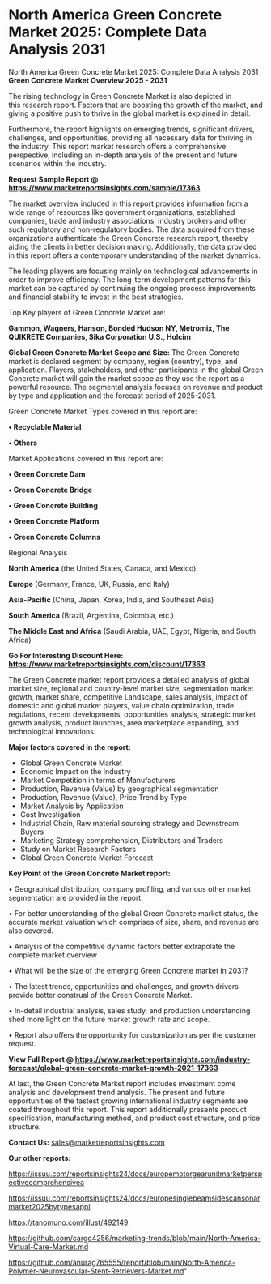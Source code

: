 # North America Green Concrete Market 2025: Complete Data Analysis 2031
North America Green Concrete Market 2025: Complete Data Analysis 2031
<Strong> Green Concrete Market Overview 2025 - 2031</strong>

The rising technology in Green Concrete Market is also depicted in this research report. Factors that are boosting the growth of the market, and giving a positive push to thrive in the global market is explained in detail.

Furthermore, the report highlights on emerging trends, significant drivers, challenges, and opportunities, providing all necessary data for thriving in the industry. This report market research offers a comprehensive perspective, including an in-depth analysis of the present and future scenarios within the industry.

<strong>Request Sample Report @ <a href=https://www.marketreportsinsights.com/sample/17363>https://www.marketreportsinsights.com/sample/17363</a></strong>

The market overview included in this report provides information from a wide range of resources like government organizations, established companies, trade and industry associations, industry brokers and other such regulatory and non-regulatory bodies. The data acquired from these organizations authenticate the Green Concrete research report, thereby aiding the clients in better decision making. Additionally, the data provided in this report offers a contemporary understanding of the market dynamics.

The leading players are focusing mainly on technological advancements in order to improve efficiency. The long-term development patterns for this market can be captured by continuing the ongoing process improvements and financial stability to invest in the best strategies.

Top Key players of Green Concrete Market are:

<strong>Gammon, Wagners, Hanson, Bonded Hudson NY, Metromix, The QUIKRETE Companies, Sika Corporation U.S., Holcim</strong>

<strong><b>Global Green Concrete Market Scope and Size:</b></strong>
The Green Concrete market is declared segment by company, region (country), type, and application. Players, stakeholders, and other participants in the global Green Concrete market will gain the market scope as they use the report as a powerful resource. The segmental analysis focuses on revenue and product by type and application and the forecast period of 2025-2031.

Green Concrete Market Types covered in this report are:

<strong>• Recyclable Material

• Others</strong>

Market Applications covered in this report are:

<strong>• Green Concrete Dam

• Green Concrete Bridge

• Green Concrete Building

• Green Concrete Platform

• Green Concrete Columns</strong> 

Regional Analysis

<strong>North America</strong> (the United States, Canada, and Mexico)

<strong>Europe</strong> (Germany, France, UK, Russia, and Italy)

<strong>Asia-Pacific</strong> (China, Japan, Korea, India, and Southeast Asia)

<strong>South America</strong> (Brazil, Argentina, Colombia, etc.)

<strong>The Middle East and Africa</strong> (Saudi Arabia, UAE, Egypt, Nigeria, and South Africa)

<strong>Go For Interesting Discount Here: <a href=https://www.marketreportsinsights.com/discount/17363>https://www.marketreportsinsights.com/discount/17363</a></strong>

The Green Concrete market report provides a detailed analysis of global market size, regional and country-level market size, segmentation market growth, market share, competitive Landscape, sales analysis, impact of domestic and global market players, value chain optimization, trade regulations, recent developments, opportunities analysis, strategic market growth analysis, product launches, area marketplace expanding, and technological innovations.

<strong><b>Major factors covered in the report:</b></strong>
<ul>
  <li>Global Green Concrete Market </li>
  <li>Economic Impact on the Industry</li>
  <li>Market Competition in terms of Manufacturers</li>
  <li>Production, Revenue (Value) by geographical segmentation</li>
  <li>Production, Revenue (Value), Price Trend by Type</li>
  <li>Market Analysis by Application</li>
  <li>Cost Investigation</li>
  <li>Industrial Chain, Raw material sourcing strategy and Downstream Buyers</li>
  <li>Marketing Strategy comprehension, Distributors and Traders</li>
  <li>Study on Market Research Factors</li>
  <li>Global Green Concrete Market Forecast</li>
</ul>

<strong><b>Key Point of the Green Concrete Market report:</b></strong>

• Geographical distribution, company profiling, and various other market segmentation are provided in the report.

• For better understanding of the global Green Concrete market status, the accurate market valuation which comprises of size, share, and revenue are also covered.

• Analysis of the competitive dynamic factors better extrapolate the complete market overview

• What will be the size of the emerging Green Concrete market in 2031?

• The latest trends, opportunities and challenges, and growth drivers provide better construal of the Green Concrete Market.

• In-detail industrial analysis, sales study, and production understanding shed more light on the future market growth rate and scope.

• Report also offers the opportunity for customization as per the customer request.

<strong><b>View Full Report @ <a href=https://www.marketreportsinsights.com/industry-forecast/global-green-concrete-market-growth-2021-17363>https://www.marketreportsinsights.com/industry-forecast/global-green-concrete-market-growth-2021-17363</a></b></strong>


At last, the Green Concrete Market report includes investment come analysis and development trend analysis. The present and future opportunities of the fastest growing international industry segments are coated throughout this report. This report additionally presents product specification, manufacturing method, and product cost structure, and price structure.

<strong>Contact Us:</strong>
sales@marketreportsinsights.com

<strong>Our other reports:</strong>

<a href=https://issuu.com/reportsinsights24/docs/europemotorgearunitmarketperspectivecomprehensivea>https://issuu.com/reportsinsights24/docs/europemotorgearunitmarketperspectivecomprehensivea</a>

<a href=https://issuu.com/reportsinsights24/docs/europesinglebeamsidescansonarmarket2025bytypesappl>https://issuu.com/reportsinsights24/docs/europesinglebeamsidescansonarmarket2025bytypesappl</a>

<a href=https://tanomuno.com/illust/492149>https://tanomuno.com/illust/492149</a>

<a href=https://github.com/cargo4256/marketing-trends/blob/main/North-America-Virtual-Care-Market.md>https://github.com/cargo4256/marketing-trends/blob/main/North-America-Virtual-Care-Market.md</a>

<a href=https://github.com/anurag765555/report/blob/main/North-America-Polymer-Neurovascular-Stent-Retrievers-Market.md>https://github.com/anurag765555/report/blob/main/North-America-Polymer-Neurovascular-Stent-Retrievers-Market.md</a>"
